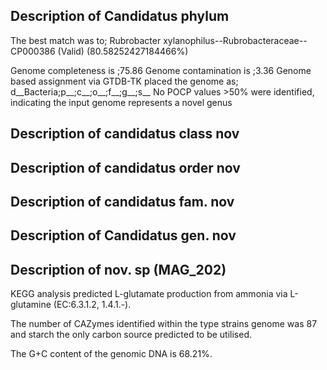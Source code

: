 ## Description of Candidatus phylum

The best match was to; Rubrobacter xylanophilus--Rubrobacteraceae--CP000386 (Valid) (80.58252427184466%)

Genome completeness is ;75.86
Genome contamination is ;3.36
Genome based assignment via GTDB-TK placed the genome as; d__Bacteria;p__;c__;o__;f__;g__;s__
No POCP values >50% were identified, indicating the input genome represents a novel genus


## Description of candidatus class nov


## Description of candidatus order nov


## Description of candidatus fam. nov


## Description of Candidatus gen. nov


## Description of     nov. sp (MAG_202)

KEGG analysis predicted L-glutamate production from ammonia via L-glutamine (EC:6.3.1.2, 1.4.1.-).

The number of CAZymes identified within the type strains genome was 87
and starch the only carbon source predicted to be utilised.

The G+C content of the genomic DNA is 68.21%.
